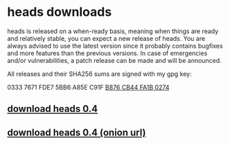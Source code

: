 heads downloads
===============

heads is released on a when-ready basis, meaning when things are ready
and relatively stable, you can expect a new release of heads. You are
always advised to use the latest version since it probably contains
bugfixes and more features than the previous versions. In case of
emergencies and/or vulnerabilities, a patch release can be made and
will be announced.

All releases and their SHA256 sums are signed with my gpg key:

0333 7671 FDE7 5BB6 A85E C91F [B876 CB44 FA1B 0274](/fa1b0274.asc)


## [download heads 0.4](https://files.dyne.org/heads/)

## [download heads 0.4 (onion url)](http://dynedlzyi34wgks4.onion/heads/)

